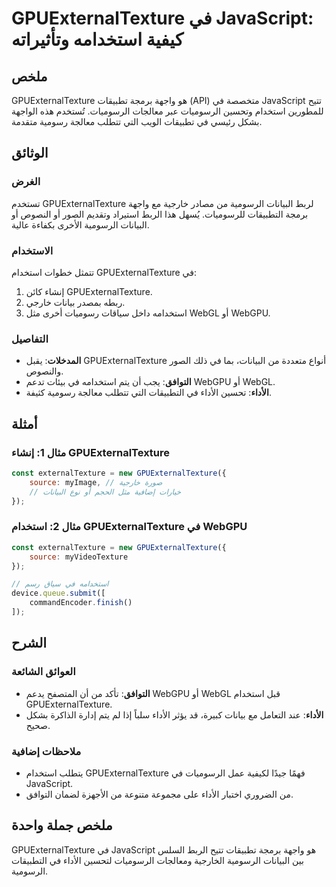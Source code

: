 <!--
Meta Description: # GPUExternalTexture في JavaScript: كيفية استخدامه وتأثيراته ## ملخص GPUExternalTexture هو واجهة برمجة تطبيقات (API) متخصصة في JavaScript تتيح للمطوري...
Meta Keywords: gpuexternaltexture, javascript, الأداء, استخدام, البيانات
-->

# GPUExternalTexture في JavaScript: كيفية استخدامه وتأثيراته

## ملخص
GPUExternalTexture هو واجهة برمجة تطبيقات (API) متخصصة في JavaScript تتيح للمطورين استخدام وتحسين الرسوميات عبر معالجات الرسوميات. تُستخدم هذه الواجهة بشكل رئيسي في تطبيقات الويب التي تتطلب معالجة رسومية متقدمة.

## الوثائق
### الغرض
تستخدم GPUExternalTexture لربط البيانات الرسومية من مصادر خارجية مع واجهة برمجة التطبيقات للرسوميات. يُسهل هذا الربط استيراد وتقديم الصور أو النصوص أو البيانات الرسومية الأخرى بكفاءة عالية.

### الاستخدام
تتمثل خطوات استخدام GPUExternalTexture في:
1. إنشاء كائن GPUExternalTexture.
2. ربطه بمصدر بيانات خارجي.
3. استخدامه داخل سياقات رسوميات أخرى مثل WebGL أو WebGPU.

### التفاصيل
- **المدخلات**: يقبل GPUExternalTexture أنواع متعددة من البيانات، بما في ذلك الصور والنصوص.
- **التوافق**: يجب أن يتم استخدامه في بيئات تدعم WebGPU أو WebGL.
- **الأداء**: تحسين الأداء في التطبيقات التي تتطلب معالجة رسومية كثيفة.

## أمثلة
### مثال 1: إنشاء GPUExternalTexture
```javascript
const externalTexture = new GPUExternalTexture({
    source: myImage, // صورة خارجية
    // خيارات إضافية مثل الحجم أو نوع البيانات
});
```

### مثال 2: استخدام GPUExternalTexture في WebGPU
```javascript
const externalTexture = new GPUExternalTexture({
    source: myVideoTexture
});

// استخدامه في سياق رسم
device.queue.submit([
    commandEncoder.finish()
]);
```

## الشرح
### العوائق الشائعة
- **التوافق**: تأكد من أن المتصفح يدعم WebGPU أو WebGL قبل استخدام GPUExternalTexture.
- **الأداء**: عند التعامل مع بيانات كبيرة، قد يؤثر الأداء سلباً إذا لم يتم إدارة الذاكرة بشكل صحيح.
  
### ملاحظات إضافية
- يتطلب استخدام GPUExternalTexture فهمًا جيدًا لكيفية عمل الرسوميات في JavaScript.
- من الضروري اختبار الأداء على مجموعة متنوعة من الأجهزة لضمان التوافق.

## ملخص جملة واحدة
GPUExternalTexture في JavaScript هو واجهة برمجة تطبيقات تتيح الربط السلس بين البيانات الرسومية الخارجية ومعالجات الرسوميات لتحسين الأداء في التطبيقات الرسومية.